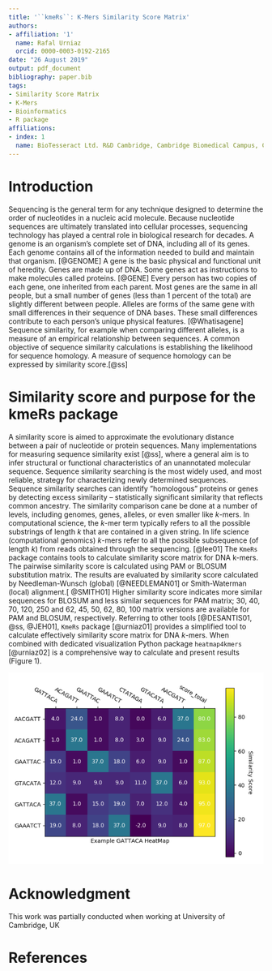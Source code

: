 ```yaml
---
title: '``kmeRs``: K-Mers Similarity Score Matrix'
authors:
- affiliation: '1'
  name: Rafal Urniaz
  orcid: 0000-0003-0192-2165
date: "26 August 2019"
output: pdf_document
bibliography: paper.bib
tags:
- Similarity Score Matrix
- K-Mers
- Bioinformatics
- R package
affiliations:
- index: 1
  name: BioTesseract Ltd. R&D Cambridge, Cambridge Biomedical Campus, Cambridge, UK
---
```


# Introduction 

Sequencing is the general term for any technique designed to determine the order of nucleotides in a nucleic acid molecule. Because nucleotide sequences are ultimately translated into cellular processes, sequencing technology has played a central role in biological research for decades. A genome is an organism’s complete set of DNA, including all of its genes. Each genome contains all of the information needed to build and maintain that organism. [@GENOME] A gene is the basic physical and functional unit of heredity. Genes are made up of DNA. Some genes act as instructions to make molecules called proteins. [@GENE] Every person has two copies of each gene, one inherited from each parent. Most genes are the same in all people, but a small number of genes (less than 1 percent of the total) are slightly different between people. Alleles are forms of the same gene with small differences in their sequence of DNA bases. These small differences contribute to each person’s unique physical features. [@Whatisagene] Sequence similarity, for example when comparing different alleles, is a measure of an empirical relationship between sequences. A common objective of sequence similarity calculations is establishing the likelihood for sequence homology. A measure of sequence homology can be expressed by similarity score.[@ss]

# Similarity score and purpose for the kmeRs package 

A similarity score is aimed to approximate the evolutionary distance between a pair of nucleotide or protein sequences. Many implementations for measuring sequence similarity exist [@ss], where a general aim is to infer structural or functional characteristics of an unannotated molecular sequence. Sequence similarity searching is the most widely used, and most reliable, strategy for characterizing newly determined sequences. Sequence similarity searches can identify ”homologous” proteins or genes by detecting excess similarity – statistically significant similarity that reflects common ancestry. The similarity comparison cane be done at a number of levels, including genomes, genes, alleles, or even smaller like *k*-mers. In computational science, the *k*-mer term typically refers to all the possible substrings of length *k* that are contained in a given string. In life science (computational genomics) *k*-mers refer to all the possible subsequence (of length *k*) from reads obtained through the sequencing. [@lee01] The ``KmeRs`` package contains tools to calculate similarity score matrix for DNA k-mers. The pairwise similarity score is calculated using PAM or BLOSUM substitution matrix. The results are evaluated by similarity score calculated by Needleman-Wunsch (global) [@NEEDLEMAN01] or Smith-Waterman (local) alignment.[ @SMITH01] Higher similarity score indicates more similar sequences for BLOSUM and less similar sequences for PAM matrix; 30, 40, 70, 120, 250 and 62, 45, 50, 62, 80, 100 matrix versions are available for PAM and BLOSUM, respectively. Referring to other tools [@DESANTIS01, @ss, @JEH01], ``KmeRs`` package [@urniaz01] provides a simplified tool to calculate effectively similarity score matrix for DNA *k*-mers. When combined with dedicated visualization Python package ``heatmap4kmers`` [@urniaz02] is a comprehensive way to calculate and present results (Figure 1).


![The pairwise similarity score matrix for 7 heptamers being an anagram of the movie title "GATTACA". Higher similarity score indicates more similar sequences.](Figure_1.png)

# Acknowledgment

This work was partially conducted when working at University of Cambridge, UK

# References
